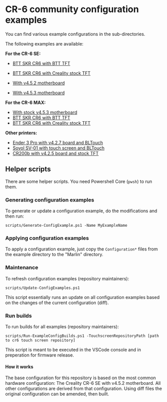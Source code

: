 # CR-6 community configuration examples

You can find various example configurations in the sub-directories.

The following examples are available: 

**For the CR-6 SE:**

- [BTT SKR CR6 with BTT TFT](./btt-skr-cr6-with-btt-tft)
- [BTT SKR CR6 with Creality stock TFT](./btt-skr-cr6-with-stock-creality-tft)

- [With v4.5.2 motherboard](./cr6-se-v4.5.2-mb)
- [With v4.5.3 motherboard](./cr6-se-v4.5.3-mb)

**For the CR-6 MAX:**

- [With stock v4.5.3 motherboard](./cr6-max-stock-mb)
- [BTT SKR CR6 with BTT TFT](./cr6-max-btt-skr-cr6-with-btt-tft)
- [BTT SKR CR6 with Creality stock TFT](./cr6-max-btt-skr-cr6-with-stock-creality-tft)

**Other printers:**
- [Ender 3 Pro with v4.2.7 board and BLTouch](./ender-3-pro-v427-board-bltouch)
- [Sovol SV-01 with touch screen and BLTouch](./sovol-sv-01)
- [CR200b with v4.2.5 board and stock TFT](./cr200b-stock-mb)

## Helper scripts

There are some helper scripts. You need Powershell Core (`pwsh`) to run them.

### Generating configuration examples
To generate or update a configuration example, do the modifications and then run:

    scripts/Generate-ConfigExample.ps1 -Name MyExampleName

### Applying configuration examples
To apply a configuration example, just copy the `Configuration*` files from the example directory to the "Marlin" directory.

### Maintenance

To refresh configuration examples (repository maintainers):

    scripts/Update-ConfigExamples.ps1

This script essentially runs an update on all configuration examples based on the changes of the current configuration (diff).

### Run builds

To run builds for all examples (repository maintainers):

    scripts/Run-ExampleConfigBuilds.ps1 -TouchscreenRepositoryPath [path to cr6 touch screen repository]

This script is meant to be executed in the VSCode console and in preperation for firmware release.

#### How it works

The base configuration for this repository is based on the most common hardware configuration: The Creality CR-6 SE with v4.5.2 motherboard. All other configurations are derived from that configuration. Using diff files the original configuration can be amended, then built.